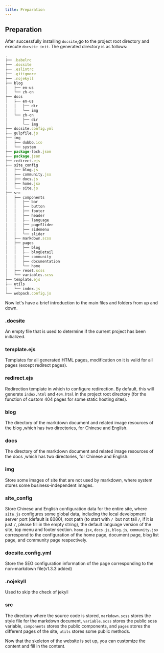 ```yaml
---
title: Preparation
---
```


## Preparation

After successfully installing `docsite`,go to the project root directory and execute `docsite init`. The generated directory is as follows:

```js
.
├── .babelrc
├── .docsite
├── .eslintrc
├── .gitignore
├── .nojekyll
├── blog
│   ├── en-us
│   └── zh-cn
├── docs
│   ├── en-us
│   │   ├── dir
│   │   └── img
│   └── zh-cn
│       ├── dir
│       └── img
├── docsite.config.yml
├── gulpfile.js
├── img
│   ├── dubbo.ico
│   └── system
├── package-lock.json
├── package.json
├── redirect.ejs
├── site_config
│   ├── blog.js
│   ├── community.jsx
│   ├── docs.js
│   ├── home.jsx
│   └── site.js
├── src
│   ├── components
│   │   ├── bar
│   │   ├── button
│   │   ├── footer
│   │   ├── header
│   │   ├── language
│   │   ├── pageSlider
│   │   ├── sidemenu
│   │   └── slider
│   ├── markdown.scss
│   ├── pages
│   │   ├── blog
│   │   ├── blogDetail
│   │   ├── community
│   │   ├── documentation
│   │   └── home
│   ├── reset.scss
│   └── variables.scss
├── template.ejs
├── utils
│   └── index.js
└── webpack.config.js

```

Now let's have a brief introduction to the main files and folders from up and down.

### .docsite

An empty file that is used to determine if the current project has been initialized.

### template.ejs

Templates for all generated HTML pages, modification on it is valid for all pages (except redirect pages).

### redirect.ejs

Redirection template in which to configure redirection. By default, this will generate `index.html` and `404.html` in the project root directory (for the function of custom 404 pages for some static hosting sites).

### blog

The directory of the markdown document and related image resources of the blog ,which has two directories, for Chinese and English.

### docs

The directory of the markdown document and related image resources of the docs ,which has two directories, for Chinese and English.

### img

Store some images of site that are not used by markdown, where system stores some business-independent images.

### site_config

Store Chinese and English configuration data for the entire site, where `site.js` configures some global data, including the local development server port (default is 8080), root path (to start with `/ `but not tail `/`, if it is just `/`, please fill in the empty string), the default language version of the site, top menu and footer section. `home.jsx`, `docs.js`, `blog.js`, `community.jsx` correspond to the configuration of the home page, document page, blog list page, and community page respectively.

### docsite.config.yml

Store the SEO configuration information of the page corresponding to the non-markdown file(v1.3.3 added)

### .nojekyll

Used to skip the check of jekyll

### src

The directory where the source code is stored, `markdown.scss` stores the style file for the markdown document, `variable.scss` stores the public scss variable, `components` stores the public components, and `pages` stores the different pages of the site, `utils` stores some public methods.

Now that the skeleton of the website is set up, you can customize the content and fill in the content.